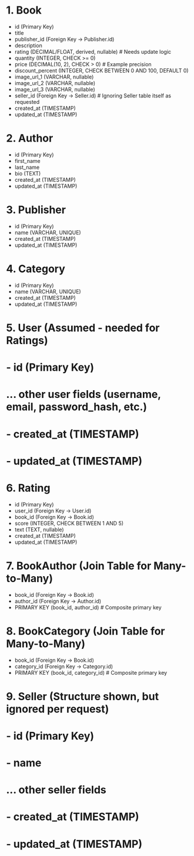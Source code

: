 # 1. Book

- id (Primary Key)
- title
- publisher_id (Foreign Key -> Publisher.id)
- description
- rating (DECIMAL/FLOAT, derived, nullable) # Needs update logic
- quantity (INTEGER, CHECK >= 0)
- price (DECIMAL(10, 2), CHECK > 0) # Example precision
- discount_percent (INTEGER, CHECK BETWEEN 0 AND 100, DEFAULT 0)
- image_url_1 (VARCHAR, nullable)
- image_url_2 (VARCHAR, nullable)
- image_url_3 (VARCHAR, nullable)
- seller_id (Foreign Key -> Seller.id) # Ignoring Seller table itself as requested
- created_at (TIMESTAMP)
- updated_at (TIMESTAMP)

# 2. Author

- id (Primary Key)
- first_name
- last_name
- bio (TEXT)
- created_at (TIMESTAMP)
- updated_at (TIMESTAMP)

# 3. Publisher

- id (Primary Key)
- name (VARCHAR, UNIQUE)
- created_at (TIMESTAMP)
- updated_at (TIMESTAMP)

# 4. Category

- id (Primary Key)
- name (VARCHAR, UNIQUE)
- created_at (TIMESTAMP)
- updated_at (TIMESTAMP)

# 5. User (Assumed - needed for Ratings)

# - id (Primary Key)

# ... other user fields (username, email, password_hash, etc.)

# - created_at (TIMESTAMP)

# - updated_at (TIMESTAMP)

# 6. Rating

- id (Primary Key)
- user_id (Foreign Key -> User.id)
- book_id (Foreign Key -> Book.id)
- score (INTEGER, CHECK BETWEEN 1 AND 5)
- text (TEXT, nullable)
- created_at (TIMESTAMP)
- updated_at (TIMESTAMP)

# 7. BookAuthor (Join Table for Many-to-Many)

- book_id (Foreign Key -> Book.id)
- author_id (Foreign Key -> Author.id)
- PRIMARY KEY (book_id, author_id) # Composite primary key

# 8. BookCategory (Join Table for Many-to-Many)

- book_id (Foreign Key -> Book.id)
- category_id (Foreign Key -> Category.id)
- PRIMARY KEY (book_id, category_id) # Composite primary key

# 9. Seller (Structure shown, but ignored per request)

# - id (Primary Key)

# - name

# ... other seller fields

# - created_at (TIMESTAMP)

# - updated_at (TIMESTAMP)
